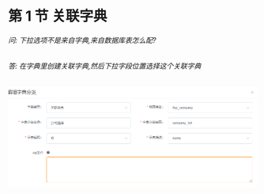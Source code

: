 # 第 1 节 关联字典

###### 问: 下拉选项不是来自字典,来自数据库表怎么配?

###### 答: 在字典里创建关联字典,然后下拉字段位置选择这个关联字典

<img src="./img/dict_1.png" alt="dict_1" style="zoom:60%;" />